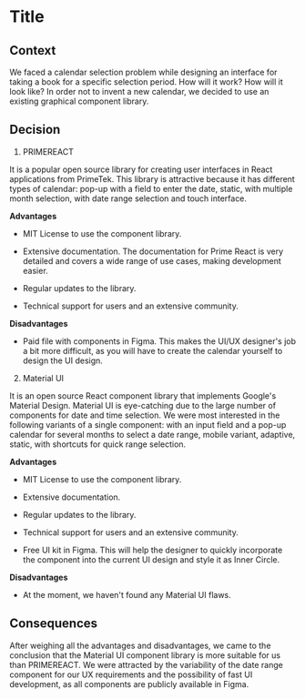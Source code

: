 # Title

## Context

 We faced a calendar selection problem while designing an interface for taking a book for a specific selection period. How will it work? How will it look like? In order not to invent a new calendar, we decided to use an existing graphical component library.

## Decision

1. PRIMEREACT

It is a popular open source library for creating user interfaces in React applications from PrimeTek. This library is attractive because it has different types of calendar: pop-up with a field to enter the date, static, with multiple month selection, with date range selection and touch interface.

**Advantages**

- MIT License to use the component library.

- Extensive documentation. The documentation for Prime React is very detailed and covers a wide range of use cases, making development easier.

- Regular updates to the library.

- Technical support for users and an extensive community.

**Disadvantages**

- Paid file with components in Figma. This makes the UI/UX designer's job a bit more difficult, as you will have to create the calendar yourself to design the UI design.

2. Material UI

It is an open source React component library that implements Google's Material Design. Material UI is eye-catching due to the large number of components for date and time selection. We were most interested in the following variants of a single component: with an input field and a pop-up calendar for several months to select a date range, mobile variant, adaptive, static, with shortcuts for quick range selection.  

**Advantages**

- MIT License to use the component library.

- Extensive documentation.

- Regular updates to the library.

- Technical support for users and an extensive community. 

- Free UI kit in Figma. This will help the designer to quickly incorporate the component into the current UI design and style it as Inner Circle.


**Disadvantages**

- At the moment, we haven't found any Material UI flaws.


## Consequences

After weighing all the advantages and disadvantages, we came to the conclusion that the Material UI component library is more suitable for us than PRIMEREACT.  We were attracted by the variability of the date range component for our UX requirements and the possibility of fast UI development, as all components are publicly available in Figma. 